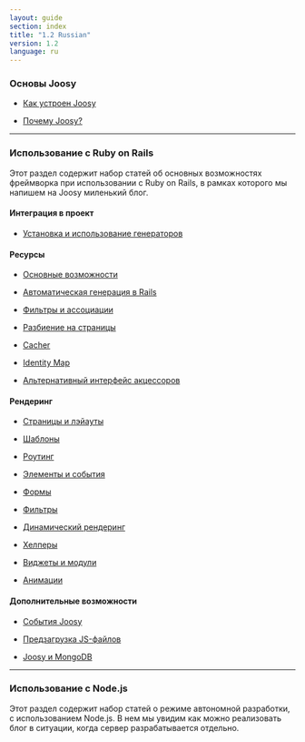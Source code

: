 ```yaml
---
layout: guide
section: index
title: "1.2 Russian"
version: 1.2
language: ru
---
```


### Основы Joosy

* [Как устроен Joosy](/guides/1.2/ru/basics/understanding-joosy.html)

* [Почему Joosy?](/guides/1.2/ru/basics/why-joosy.html)

-----------------------------

### Использование с Ruby on Rails

Этот раздел содержит набор статей об основных возможностях фреймворка при использовании с Ruby on Rails, в рамках которого мы напишем на Joosy миленький блог.

#### Интеграция в проект

* [Установка и использование генераторов](/guides/1.2/ru/rails/init.html)

#### Ресурсы

* [Основные возможности]()

* [Автоматическая генерация в Rails]()

* [Фильтры и ассоциации]()

* [Разбиение на страницы]()

* [Cacher]()

* [Identity Map]()

* [Альтернативный интерфейс акцессоров]()


#### Рендеринг

* [Страницы и лэйауты]()

* [Шаблоны]()

* [Роутинг]()

* [Элементы и события]()

* [Формы]()

* [Фильтры]()

* [Динамический рендеринг]()

* [Хелперы]()

* [Виджеты и модули]()

* [Анимации]()

#### Дополнительные возможности

* [События Joosy]()

* [Предзагрузка JS-файлов]()

* [Joosy и MongoDB]()

-----------------------------

### Использование с Node.js

Этот раздел содержит набор статей о режиме автономной разработки, с использованием Node.js. В нем мы увидим как можно реализовать блог в ситуации, когда сервер разрабатывается отдельно.
